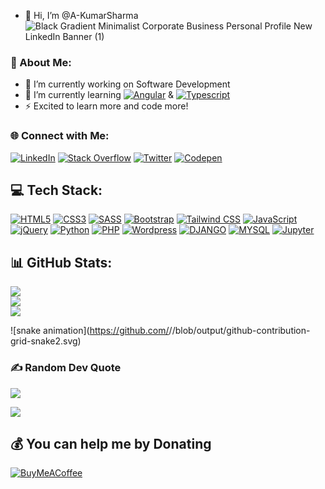 - 👋 Hi, I’m @A-KumarSharma
![Black Gradient Minimalist Corporate Business Personal Profile New LinkedIn Banner (1)](https://github.com/akshatkumarsharma/akshatkumarsharma/assets/99226172/f8cd1a50-1ed2-4767-95d6-b583b2fa9d3a)

### 💫 About Me:

- 🔭 I’m currently working on Software Development
- 🌱 I’m currently learning [![Angular](https://img.shields.io/badge/Angular-DD0031?style=for-the-badge&logo=angular&logoColor=white)](https://angular.dev/) & [![Typescript](https://img.shields.io/badge/TypeScript-007ACC?style=for-the-badge&logo=typescript&logoColor=white)](https://www.typescriptlang.org/)
- ⚡ Excited to learn more and code more!


### 🌐 Connect with Me:
 [![LinkedIn](https://img.shields.io/badge/LinkedIn-%230077B5.svg?logo=linkedin&logoColor=white)](https://linkedin.com/in/abinandhmj) [![Stack Overflow](https://img.shields.io/badge/-Stackoverflow-FE7A16?logo=stack-overflow&logoColor=white)](https://stackoverflow.com/users/https://stackoverflow.com/users/18146616/abinandh-mj) [![Twitter](https://img.shields.io/badge/Twitter-%231DA1F2.svg?logo=Twitter&logoColor=white)](https://twitter.com/Abinandh_mj) [![Codepen](https://img.shields.io/badge/CODEPEN-100000?style=flat&logo=codepen&logoColor=white&labelColor=000000&color=000000)](https://codepen.io/AbinandhMJ) 


## 💻 Tech Stack:
[![HTML5](https://img.shields.io/badge/html5-%23E34F26.svg?style=for-the-badge&logo=html5&logoColor=white)](https://html.com/)
[![CSS3](https://img.shields.io/badge/css3-%231572B6.svg?style=for-the-badge&logo=css3&logoColor=white)](https://www.css3.com/)
[![SASS](https://img.shields.io/badge/SASS-hotpink.svg?style=for-the-badge&logo=SASS&logoColor=white)](https://sass-lang.com/)
[![Bootstrap](https://img.shields.io/badge/bootstrap-%23563D7C.svg?style=for-the-badge&logo=bootstrap&logoColor=white)](https://getbootstrap.com/)
[![Tailwind CSS](https://img.shields.io/badge/Tailwind_CSS-38B2AC?style=for-the-badge&logo=tailwind-css&logoColor=white)](https://tailwindui.com/)
[![JavaScript](https://img.shields.io/badge/javascript-%23323330.svg?style=for-the-badge&logo=javascript&logoColor=%23F7DF1E)](https://www.javascript.com/)
[![jQuery](https://img.shields.io/badge/jquery-%230769AD.svg?style=for-the-badge&logo=jquery&logoColor=white)](https://jquery.com/)
[![Python](https://img.shields.io/badge/python-3670A0?style=for-the-badge&logo=python&logoColor=ffdd54)](https://www.python.org/)
[![PHP](https://img.shields.io/badge/php-%23777BB4.svg?style=for-the-badge&logo=php&logoColor=white)](https://www.php.net/)
[![Wordpress](https://img.shields.io/badge/WORDPRESS-100000?style=for-the-badge&logo=Wordpress&logoColor=white&labelColor=00a1d3&color=00a1d3)](https://wordpress.org/) 
[![DJANGO](https://img.shields.io/badge/DJANGO-100000?style=for-the-badge&logo=DJANGO&logoColor=white&labelColor=187f58&color=187f58)](https://www.djangoproject.com/) 
[![MYSQL ](https://img.shields.io/badge/MySQL-4479A1.svg?style=for-the-badge&logo=MySQL&logoColor=white)](https://www.mysql.com/) 
[![Jupyter](https://img.shields.io/badge/Jupyter-F37626.svg?style=for-the-badge&logo=Jupyter&logoColor=white)](https://jupyter.org/)



## 📊 GitHub Stats:
![](https://github-readme-stats.vercel.app/api?username=AbinandhMJ&theme=dark&hide_border=false&include_all_commits=false&count_private=false)<br/>
![](https://github-readme-streak-stats.herokuapp.com/?user=AbinandhMJ&theme=dark&hide_border=false)<br/>
![](https://github-readme-stats.vercel.app/api/top-langs/?username=AbinandhMJ&theme=dark&hide_border=false&include_all_commits=false&count_private=false&layout=compact)

![snake animation](https://github.com/<seu A-KumarSharma>/<seu A-KumarSharma>/blob/output/github-contribution-grid-snake2.svg)

### ✍️ Random Dev Quote
![](https://quotes-github-readme.vercel.app/api?type=horizontal&theme=radical)

[![](https://visitcount.itsvg.in/api?id=AbinandhMJ&icon=0&color=1)](https://visitcount.itsvg.in)

## 💰 You can help me by Donating
[![BuyMeACoffee](https://img.shields.io/badge/Buy%20Me%20a%20Coffee-ffdd00?style=for-the-badge&logo=buy-me-a-coffee&logoColor=black)](https://www.buymeacoffee.com/abinandhmu8)



<!---
A-KumarSharma/A-KumarSharma is a ✨ special ✨ repository because its `README.md` (this file) appears on your GitHub profile.
You can click the Preview link to take a look at your changes.
--->
